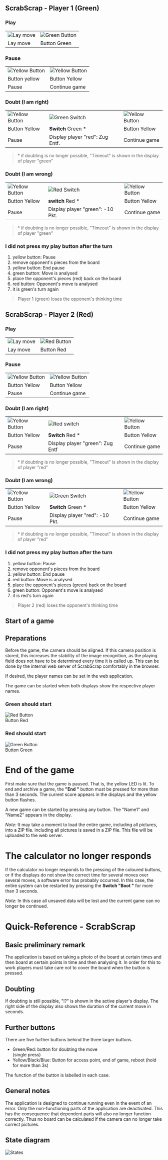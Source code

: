 ## ScrabScrap - Player 1 (Green)

### Play

|                                      |                                          |
|--------------------------------------|------------------------------------------|
| ![Lay move](images/tiles-remove.png) | ![Green Button](images/press-green.png)  |
| Lay move                             | Button Green                             |

### Pause

|                                           |                                           |
|-------------------------------------------|-------------------------------------------|
| ![Yellow Button](images/press-yellow.png) | ![Yellow Button](images/press-yellow.png) |
| Button yellow                             | Button Yellow                             |
| Pause                                     | Continue game                             |

### Doubt (I am right)

|                                           |                                                 |                                           |
|-------------------------------------------|-------------------------------------------------|-------------------------------------------|
| ![Yellow Button](images/press-yellow.png) | ![Green Switch](images/press-green-switch.png)  | ![Yellow Button](images/press-yellow.png) |
| Button Yellow                             | **Switch** Green \*                             | Button Yellow                             |
| Pause                                     | Display player "red": Zug Entf.                 | Continue game                             |

> \* if doubting is no longer possible, "Timeout" is shown in the display of player "green"

### Doubt (I am wrong)

|                                           |                                              |                                           |
|-------------------------------------------|----------------------------------------------|-------------------------------------------|
| ![Yellow Button](images/press-yellow.png) | ![Red Switch](images/press-red-switch.png)   | ![Yellow Button](images/press-yellow.png) |
| Button Yellow                             | **switch** Red \*                            | Button Yellow                             |
| Pause                                     | Display player "green": -10 Pkt.             | Continue game                             |

> \* if doubting is no longer possible, "Timeout" is shown in the display of player "green"

### I did not press my play button after the turn

1. yellow button: Pause
2. remove opponent's pieces from the board
3. yellow button: End pause
4. green button: Move is analysed
5. place the opponent's pieces (red) back on the board
6. red button: Opponent's move is analysed
7. it is green's turn again

> Player 1 (green) loses the opponent's thinking time

<div style="display:none;page-break-after: always;">\pagebreak</div>

## ScrabScrap - Player 2 (Red)

### Play

|                                       |                                       |
|---------------------------------------|---------------------------------------|
| ![Lay move](images/tiles-remove.png)  | ![Red Button](images/press-red.png)   |
| Lay move                              | Button Red                            |

### Pause

|                                           |                                           |
|-------------------------------------------|-------------------------------------------|
| ![Yellow Button](images/press-yellow.png) | ![Yellow Button](images/press-yellow.png) |
| Button Yellow                             | Button Yellow                             |
| Pause                                     | Continue game                             |

### Doubt (I am right)

|                                           |                                              |                                           |
|-------------------------------------------|----------------------------------------------|-------------------------------------------|
| ![Yellow Button](images/press-yellow.png) | ![Red switch](images/press-red-switch.png)   | ![Yellow Button](images/press-yellow.png) |
| Button Yellow                             | **Switch** Red \*                            | Button Yellow                             |
| Pause                                     | Display player "green": Zug Entf             | Continue game                             |

> \* if doubting is no longer possible, "Timeout" is shown in the display of player "red"

### Doubt (I am wrong)

|                                           |                                                 |                                           |
|-------------------------------------------|-------------------------------------------------|-------------------------------------------|
| ![Yellow Button](images/press-yellow.png) | ![Green Switch](images/press-green-switch.png)  | ![Yellow Button](images/press-yellow.png) |
| Button Yellow                             | **Switch** Green \*                             | Button Yellow                             |
| Pause                                     | Display player "red": -10 Pkt.                  | Continue game                             |

> \* if doubting is no longer possible, "Timeout" is shown in the display of player "red"

### I did not press my play button after the turn

1. yellow button: Pause
2. remove opponent's pieces from the board
3. yellow button: End pause
4. red button: Move is analysed
5. place the opponent's pieces (green) back on the board
6. green button: Opponent's move is analysed
7. it is red's turn again

> Player 2 (red) loses the opponent's thinking time

<div style="display:none;page-break-after: always;">\pagebreak</div>

## Start of a game

## Preparations

Before the game, the camera should be aligned. If this camera position is
stored, this increases the stability of the image recognition, as the playing field does not have
to be determined every time it is called up. This can be done by the internal web server of
ScrabScrap comfortably in the browser.

If desired, the player names can be set in the web application.

The game can be started when both displays show the respective player names.

### Green should start

![Red Button](images/press-red.png)  
Button Red

### Red should start

![Green Button](images/press-green.png)  
Button Green

# End of the game

First make sure that the game is paused. That is, the yellow LED is lit.
To end and archive a game, the **"End "** button must be pressed for more than
than 3 seconds. The current score appears in the displays
and the yellow button flashes.

A new game can be started by pressing any button. The
"Name1" and "Name2" appears in the display.

_Note:_ It may take a moment to load the entire game, including all pictures, into a ZIP file.
including all pictures is saved in a ZIP file. This file will be uploaded to the web server.

# The calculator no longer responds

If the calculator no longer responds to the pressing of the coloured
buttons, or if the displays do not show the correct time for several moves
over several moves, a software error has probably occurred. In this case, the
entire system can be restarted by pressing the **Switch "Boot "** for more
than 3 seconds.

_Note:_ In this case all unsaved data will be lost and
the current game can no longer be continued.

<div style="display:none;page-break-after: always;">\pagebreak</div>

# Quick-Reference - ScrabScrap

## Basic preliminary remark

The application is based on taking a photo of the board at certain times and then
board at certain points in time and then analysing it. In order for this to work
players must take care not to cover the board when the button is pressed.

## Doubting

If doubting is still possible, "!?" is shown in the active player's display.
The right side of the display also shows the duration of the current move in seconds.

## Further buttons

There are five further buttons behind the three larger buttons.

* Green/Red: button for doubting the move  
  (single press)
* Yellow/Black/Blue: Button for access point, end of game, reboot
  (hold for more than 3s)

The function of the button is labelled in each case.

## General notes

The application is designed to continue running even in the event of an error.
Only the non-functioning parts of the application are deactivated. This has the
consequence that dependent parts will also no longer function correctly. Thus no
board can be calculated if the camera can no longer take correct pictures.

<div style="display:none;page-break-after: always;">\pagebreak</div>

## State diagram

![States](images/states.png)
